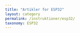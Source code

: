 ```yaml
---
title: "Artikler for ESP32"
layout: category
permalink: /instruktioner/esp32/
taxonomy: ESP32
---
```

